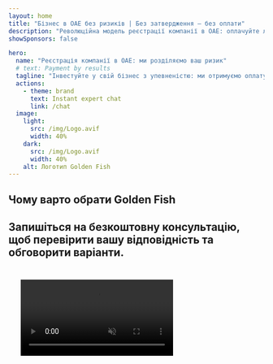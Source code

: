 ```yaml
---
layout: home
title: "Бізнес в ОАЕ без ризиків | Без затвердження — без оплати"
description: "Революційна модель реєстрації компанії в ОАЕ: оплачуйте лише після успіху. Експертна підтримка на кожному етапі з успішністю понад 90%."
showSponsors: false

hero:
  name: "Реєстрація компанії в ОАЕ: ми розділяємо ваш ризик"
  # text: Payment by results
  tagline: "Інвестуйте у свій бізнес з упевненістю: ми отримуємо оплату лише після успішної реєстрації компанії. <span class='hl'>Ваш успіх — наша єдина мета</span>."
  actions:
    - theme: brand
      text: Instant expert chat
      link: /chat
  image:
    light:
      src: /img/Logo.avif
      width: 40%
    dark:
      src: /img/Logo.avif
      width: 40%
    alt: Логотип Golden Fish
---
```


<FeatureBlock :card="{
  title: 'Ваші переваги — наша відповідальність',
  details: 'ОАЕ пропонує численні переваги для міжнародних підприємців та інвесторів, які шукають сприятливе бізнес-середовище. \n\n* Низькі податкові ставки: лише 9% корпоративного податку та 5% ПДВ без податку на доходи фізичних осіб\n* 100% іноземна власність: повний контроль над компанією без місцевих партнерів\n* Відсутність валютного контролю: необмежене повернення прибутку та обмін валют\n\n[Show complete list](/uae-business/company-registration/benefits-problems#benefits-of-doing-business-in-the-uae)',
  link: '/uae-business/company-registration/benefits-problems#benefits-of-doing-business-in-the-uae',
  src: {
    light: '/img/iStock-1331100622.jpg',
    dark: '/img/iStock-1203821481.avif',
    width: '100%'
  },
  inversion: false
}" />

<FeatureBlock :card="{
  title: 'Виклики, які ми долаємо разом',
  details: 'Хоча ОАЕ пропонує багато переваг, бізнес має враховувати потенційні складнощі при відкритті діяльності. \n\n* Складне регуляторне середовище: різні правила в еміратах та Free Zones\n* Вимоги до економічної сутності: необхідність місцевого персоналу та офісу для певних видів діяльності\n* Високі початкові витрати: реєстраційні збори, документи та обов’язкова оренда офісу\n\n[Show complete list](/uae-business/company-registration/benefits-problems#disadvantages-of-doing-business-in-the-uae)',
  link: '/uae-business/company-registration/benefits-problems#disadvantages-of-doing-business-in-the-uae',
  src: {
      light: '/img/iStock-1299393716.avif',
      dark: '/img/iStock-2149731304.avif',
    width: '100%'
  },
  inversion: true
}" />

<FeatureBlock :card="{
  title: 'Повна підтримка: крок за кроком разом з вами',
  details: 'Повний посібник зі створення компаній у **Free Zone, offshore, Mainland, branch**. \n\n* 100% іноземна власність доступна у Free Zones та Mainland\n* Низькі податкові ставки — лише 9% корпоративного податку\n* Відсутність валютного контролю — легке повернення капіталу\n\n[Learn more](/uae-business/company-registration/overview)',
  link: '/uae-business/company-registration/overview',
  src: {
    light: '/video/iStock-1204982076.mp4',
    dark: '/video/iStock-1269162753.mp4',
    width: '100%'
  },
  inversion: false
}" />

<FeatureCards :features="[
  {
    title: 'Відкриття банківського рахунку',
    details: 'Легко відкрийте бізнес- або особисті **банківські рахунки** у надійних банках ОАЕ.',
    items: [
      'Повний PRO-супровід для отримання державних дозволів',
      'Повний пакет налаштування банківських послуг',
      '96% успішних кейсів'
    ],
    linkText: 'Learn more',
    link: '/uae-business/offer/banking/',
    icon: {
      light: '/img/iStock-2153786564.avif',
      dark: '/img/iStock-2166793628.avif',
      alt: 'Банківські послуги'
    }
  },
  {
    title: 'Golden Visa та резидентство',
    details: 'Отримайте UAE **Golden Visa** для довгострокового резидентства з простим процесом подачі заявки.',
    items: [
      '**Не потрібно в\'їжджати в ОАЕ кожні 6 місяців**',
      'Термін дії 10 років з можливістю продовження за умови дотримання вимог',
      '92% успішних кейсів'
    ],
    linkText: 'Learn more',
    link: '/uae-business/offer/golden-visa/',
    icon: {
      light: '/img/iStock-1312241253.avif',
      dark: '/img/ILONMASKID.webp',
      alt: 'Візові послуги'
    }
  },
  {
    title: 'Дізнайтеся більше про наші корпоративні послуги',
    details: '',
    items: [],
    linkText: 'Learn more',
    link: '/uae-business/company-registration/insights/incorporation-steps',
    icon: {
      light: '/img/iStock-473502112.avif',
      dark: '/img/iStock-1160827423.avif',
      alt: 'Більше послуг'
    }
  }
]" />

## Чому варто обрати Golden Fish

<BenefitsList :features="[
  {
    icon: '🏢',
    title: 'Місцева експертиза в ОАЕ',
    text: 'Спеціалізовані експерти в Дубаї надають професійну підтримку на кожному етапі процесу.'
  },
  {
    icon: '📊',
    title: 'Доведена успішність',
    text: 'Понад 90% схвалень із сотнями віз, банківських рахунків та реєстрацій компаній, оформлених через наш преміум-сервіс.'
  },
  {
    icon: '💸',
    title: '**Оплата за результат**',
    text: '[Платіть тільки після схвалення](/uae-business/benefits/success-based-fees). Повна прозорість без прихованих витрат.'
  },
]" />

## Запишіться на безкоштовну консультацію, щоб перевірити вашу відповідність та обговорити варіанти.

<video  autoplay muted playsinline style="padding: 24px" >
  <source src="/img/iStock-2185906461.mp4" type="video/mp4">
</video>

<ContactForm buttonText="Поговорити з експертом" />

<!-- <ImageGrid :images="[
  { src: '/img/ILONMASKID.webp', href: './immigration.md', alt: 'Імміграція в ОАЕ' },
  { src: '/img/ILONMASKID.webp', href: './immigration.md', alt: 'Імміграція в ОАЕ' },
]"/> -->
